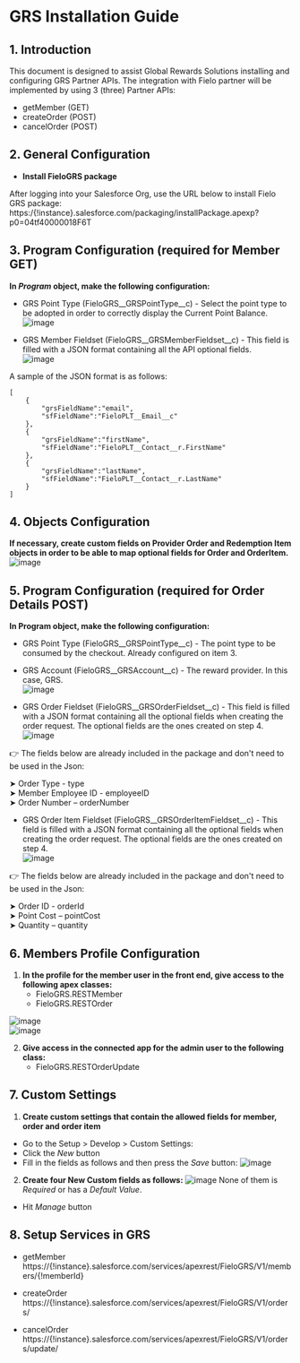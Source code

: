 # GRS Installation Guide

## 1. Introduction

This document  is designed to assist Global Rewards Solutions installing and configuring GRS Partner APIs.
The integration with Fielo partner will be implemented by using 3 (three) Partner APIs:  
   - getMember (GET)
   - createOrder (POST)
   - cancelOrder (POST)

## 2. General Configuration
- **Install FieloGRS package**  

After logging into your Salesforce Org, use the URL below to install Fielo GRS package:  
https:/{!instance}.salesforce.com/packaging/installPackage.apexp?p0=04tf40000018F6T

## 3. Program Configuration (required for Member GET)
**In *Program* object, make the following configuration:**

- GRS Point Type (FieloGRS__GRSPointType__c) - Select the point type to be adopted in order to correctly display the Current Point Balance.  
![image](https://user-images.githubusercontent.com/26011197/29518455-c28180b8-864f-11e7-8bc8-b25cc42eab5e.png)

- GRS Member Fieldset (FieloGRS__GRSMemberFieldset__c) - This field is filled with a JSON format containing all the API optional fields.   
![image](https://user-images.githubusercontent.com/26011197/29518856-7831c1a6-8651-11e7-8f0a-d2209c09da55.png)  

A sample of the JSON format is as follows:
```
[
	{
		"grsFieldName":"email",
		"sfFieldName":"FieloPLT__Email__c"
	},
	{
		"grsFieldName":"firstName",
		"sfFieldName":"FieloPLT__Contact__r.FirstName"
	},
	{
		"grsFieldName":"lastName",
		"sfFieldName":"FieloPLT__Contact__r.LastName"
	}
]
```
## 4. Objects Configuration  
**If necessary, create custom fields on Provider Order and Redemption Item objects in order to be able to map optional fields for Order and OrderItem.**  
![image](https://user-images.githubusercontent.com/26011197/29518924-bac6f95a-8651-11e7-9ffe-1eee35b925aa.png)  

## 5. Program Configuration (required for Order Details POST)  
**In Program object, make the following configuration:**  

- GRS Point Type (FieloGRS__GRSPointType__c) - The point type to be consumed by the checkout. Already configured on item 3.  

- GRS Account (FieloGRS__GRSAccount__c) - The reward provider. In this case, GRS.  
![image](https://user-images.githubusercontent.com/26011197/29519003-0d214ab6-8652-11e7-880f-5f1e71b25c96.png)  

- GRS Order Fieldset (FieloGRS__GRSOrderFieldset__c) - This field is filled with a JSON format containing all the optional fields when creating the order request. The optional fields are the ones created on step 4.  
![image](https://user-images.githubusercontent.com/26011197/29529321-9811240c-8675-11e7-927d-0c30c41a812e.png)  

:point_right: The fields below are already included in the package and don't need to be used in the Json:  

➤ Order Type - type  
➤ Member Employee ID - employeeID  
➤ Order Number – orderNumber  

- GRS Order Item Fieldset (FieloGRS__GRSOrderItemFieldset__c) - This field is filled with a JSON format containing all the optional fields when creating the order request. The optional fields are the ones created on step 4.  
![image](https://user-images.githubusercontent.com/26011197/29529610-be8b6e0c-8676-11e7-9f3a-c072bffe3d4a.png)  

:point_right: The fields below are already included in the package and don't need to be used in the Json:  

➤ Order ID - orderId  
➤ Point Cost – pointCost  
➤ Quantity – quantity  

## 6. Members Profile Configuration  
   1. **In the profile for the member user in the front end, give access to the following apex classes:**  
      - FieloGRS.RESTMember  
      - FieloGRS.RESTOrder  
  
![image](https://user-images.githubusercontent.com/26011197/29519070-581c91c4-8652-11e7-935d-5337432761bb.png)  
![image](https://user-images.githubusercontent.com/26011197/29519103-7f870aaa-8652-11e7-95b2-20378a97a0ef.png)  

   2. **Give access in the connected app for the admin user to the following class:**  
      - FieloGRS.RESTOrderUpdate  
      
## 7. Custom Settings
   1. **Create custom settings that contain the allowed fields for member, order and order item**	
   - Go to the Setup > Develop > Custom Settings:
   - Click the *New* button
   - Fill in the fields as follows and then press the *Save* button:
   ![image](https://user-images.githubusercontent.com/26011197/30078866-b41155b0-9254-11e7-97f3-75a1ba86023a.png)
   
   2. **Create four New Custom fields as follows:**
 ![image](https://user-images.githubusercontent.com/26011197/30079294-254293a6-9256-11e7-8b97-7eac89f197c2.png)
 None of them is *Required* or has a *Default Value*.
 
   
   - Hit *Manage* button


## 8. Setup Services in GRS  
   - getMember  
     https://{!instance}.salesforce.com/services/apexrest/FieloGRS/V1/members/{!memberId}  

   - createOrder  
     https://{!instance}.salesforce.com/services/apexrest/FieloGRS/V1/orders/  

   - cancelOrder  
     https://{!instance}.salesforce.com/services/apexrest/FieloGRS/V1/orders/update/  

